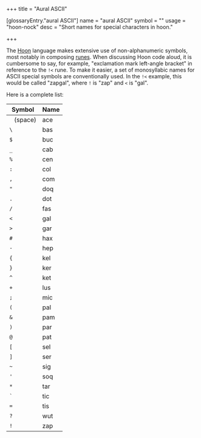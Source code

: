 +++
title = "Aural ASCII"

[glossaryEntry."aural ASCII"]
name = "aural ASCII"
symbol = ""
usage = "hoon-nock"
desc = "Short names for special characters in hoon."

+++

The [Hoon](/reference/glossary/hoon) language makes extensive use of
non-alphanumeric symbols, most notably in composing
[runes](/reference/glossary/rune). When discussing Hoon code aloud, it is
cumbersome to say, for example, "exclamation mark left-angle bracket" in
reference to the `!<` rune. To make it easier, a set of monosyllabic names for
ASCII special symbols are conventionally used. In the `!<` example, this would
be called "zapgal", where `!` is "zap" and `<` is "gal".

Here is a complete list:

| Symbol      | Name |
|-------------|------|
| ` ` (space) | ace  |
| `\`         | bas  |
| `$`         | buc  |
| `_`         | cab  |
| `%`         | cen  |
| `:`         | col  |
| `,`         | com  |
| `"`         | doq  |
| `.`         | dot  |
| `/`         | fas  |
| `<`         | gal  |
| `>`         | gar  |
| `#`         | hax  |
| `-`         | hep  |
| `{`         | kel  |
| `}`         | ker  |
| `^`         | ket  |
| `+`         | lus  |
| `;`         | mic  |
| `(`         | pal  |
| `&`         | pam  |
| `)`         | par  |
| `@`         | pat  |
| `[`         | sel  |
| `]`         | ser  |
| `~`         | sig  |
| `'`         | soq  |
| `*`         | tar  |
| `` ` ``     | tic  |
| `=`         | tis  |
| `?`         | wut  |
| `!`         | zap  |
